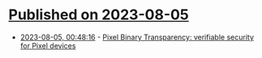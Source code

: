 # [Published on 2023-08-05](index.md)

* [2023-08-05, 00:48:16](https://lobste.rs/s/zp8pgg/pixel_binary_transparency_verifiable) - [Pixel Binary Transparency: verifiable security for Pixel devices](https://security.googleblog.com/2023/08/pixel-binary-transparency-verifiable.html?m=1)
